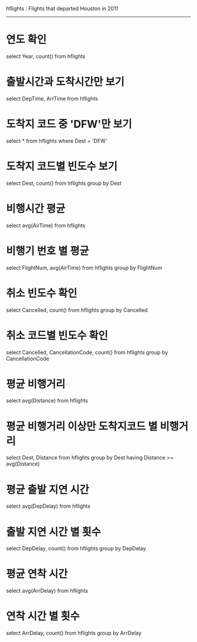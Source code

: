 hflights : Flights that departed Houston in 2011

***

# 연도 확인
select Year, count() from hflights 

# 출발시간과 도착시간만 보기
select DepTime, ArrTime from hflights 

# 도착지 코드 중 'DFW'만 보기
select * from hflights where Dest = 'DFW'

# 도착지 코드별 빈도수 보기
select Dest, count() from hflights group by Dest

# 비행시간 평균
select avg(AirTime) from hflights   

# 비행기 번호 별 평균
select FlightNum, avg(AirTime) from hflights group by FlightNum

# 취소 빈도수 확인
select Cancelled, count() from hflights group by Cancelled

# 취소 코드별 빈도수 확인
select Cancelled, CancellationCode, count() from hflights group by CancellationCode

# 평균 비행거리
select avg(Distance) from hflights   

# 평균 비행거리 이상만 도착지코드 별 비행거리 
select Dest, Distance from hflights group by Dest having Distance >= avg(Distance) 

# 평균 출발 지연 시간
select avg(DepDelay) from hflights 

# 출발 지연 시간 별 횟수
select DepDelay, count() from hflights group by DepDelay

# 평균 연착 시간 
select avg(ArrDelay) from hflights 

# 연착 시간 별 횟수
select ArrDelay, count() from hflights group by ArrDelay
